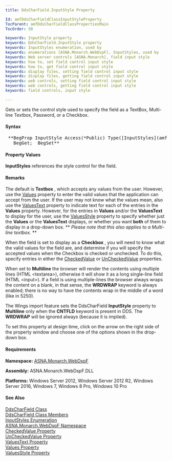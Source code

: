 ```yaml
---
title: DdsCharField.InputStyle Property

Id: amfDdsCharFieldClassInputStyleProperty
TocParent: amfDdsCharFieldClassPropertiesMain
TocOrder: 50

keywords: InputStyle property
keywords: DdsCharField.InputStyle property
keywords: InputStyles enumeration, used by
keywords: enumerations [ASNA.Monarch.WebDspF], InputStyles, used by
keywords: Web server controls [ASNA.Monarch], field input style
keywords: how to, set field control input style
keywords: how to, get field control input style
keywords: display files, setting field control input style
keywords: display files, getting field control input style
keywords: web controls, setting field control input style
keywords: web controls, getting field control input style
keywords: field controls, input style

---
```


Gets or sets the control style used to specify the field as a TextBox, Multi-line Textbox, Password, or a Checkbox.

#### Syntax
<pre class="syntax"> **BegProp InputStyle Access(*Public) Type([InputStyles](amfInputStylesEnumeration.html))
   BegGet;  BegSet** </pre>

#### Property Values
**InputStyles** references the style control for the field.

#### Remarks
The default is **Textbox** , which accepts any values from the user. However, use the [ Values](amfDdsDataFieldClassValuesProperty.html) property to enter the valid values that the application can accept from the user. If the user may not know what the values mean, also use the [ ValuesText](amfDdsDataFieldClassValuesTextProperty.html) property to indicate text for each of the entries in the **Values** property. However, for the entries in **Values** and/or the **ValuesText** to display for the user, use the [ ValuesStyle](amfDdsDataFieldClassValuesStyleProperty.html) property to specify whether just the **Values** or the **ValuesText** displays, or whether you want **both** of them to display in a drop-down box. ** *Please note that this also applies to a Multi-line textbox.* ** 

When the field is set to display as a **Checkbox** , you will need to know what the valid values for the field are, and determine if you will specify the accepted values when the Checkbox is checked or unchecked. To do this, specify entries in either the [ CheckedValue](amfDdsCharFieldClassCheckedValueProperty.html) or [ UnCheckedValue](amfDdsCharFieldClassUncheckedValueProperty.html) properties.

When set to **Multiline** the browser will render the contents using multiple lines (HTML &lt;textarea&gt;), otherwise it will show it as a long single-line field (HTML &lt;input&gt;). If a field is using multiple-lines the browser always wraps the content on a blank, in that sense, the **WRDWRAP** keyword is always enabled; there is no way to have the contents wrap in the middle of a word (like in 5250).

The Wings import feature sets the DdsCharField **InputStyle** property to **Multiline** only when the **CNTFLD** keyword is present in DDS. The **WRDWRAP** will be ignored always (because it is implied).

To set this property at design time, click on the arrow on the right side of the property window and choose one of the options shown in the drop-down box.

#### Requirements
**Namespace:** [ASNA.Monarch.WebDspF](amfWebDspFNamespace.html)

**Assembly:** ASNA.Monarch.WebDspF.DLL

**Platforms:** Windows Server 2012, Windows Server 2012 R2, Windows Server 2016, Windows 7, Windows 8 Pro, Windows 10 Pro

#### See Also
[ DdsCharField Class](amfDdsCharFieldClass.html) <br /> [ DdsCharField Class Members](amfDdsCharFieldClassMembers.html) <br /> [ InputStyles Enumeration](amfInputStylesEnumeration.html) <br /> [ ASNA.Monarch.WebDspF Namespace](amfWebDspFNamespace.html) <br /> [ CheckedValue Property](amfDdsCharFieldClassCheckedValueProperty.html) <br /> [ UnCheckedValue Property](amfDdsCharFieldClassUncheckedValueProperty.html) <br /> [ ValuesText Property](amfDdsDataFieldClassValuesTextProperty.html) <br /> [Values Property](amfDdsDataFieldClassValuesProperty.html) <br /> [ ValuesStyle Property](amfDdsDataFieldClassValuesTextProperty.html) 
